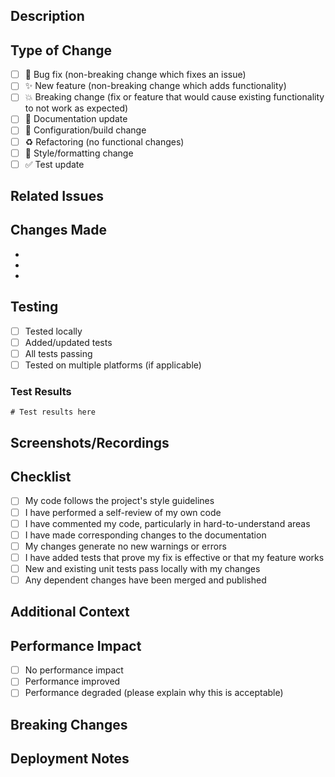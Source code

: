## Description

<!-- Provide a brief description of your changes -->

## Type of Change

<!-- Mark the relevant option with an 'x' -->

- [ ] 🐛 Bug fix (non-breaking change which fixes an issue)
- [ ] ✨ New feature (non-breaking change which adds functionality)
- [ ] 💥 Breaking change (fix or feature that would cause existing functionality to not work as expected)
- [ ] 📝 Documentation update
- [ ] 🔧 Configuration/build change
- [ ] ♻️ Refactoring (no functional changes)
- [ ] 🎨 Style/formatting change
- [ ] ✅ Test update

## Related Issues

<!-- Link to related issues: Fixes #123, Closes #456 -->

## Changes Made

<!-- List the specific changes made in this PR -->

-
-
-

## Testing

<!-- Describe how you tested these changes -->

- [ ] Tested locally
- [ ] Added/updated tests
- [ ] All tests passing
- [ ] Tested on multiple platforms (if applicable)

### Test Results

<!-- Paste test output or describe manual testing performed -->

```
# Test results here
```

## Screenshots/Recordings

<!-- If applicable, add screenshots or recordings to demonstrate the changes -->

## Checklist

<!-- Mark completed items with an 'x' -->

- [ ] My code follows the project's style guidelines
- [ ] I have performed a self-review of my own code
- [ ] I have commented my code, particularly in hard-to-understand areas
- [ ] I have made corresponding changes to the documentation
- [ ] My changes generate no new warnings or errors
- [ ] I have added tests that prove my fix is effective or that my feature works
- [ ] New and existing unit tests pass locally with my changes
- [ ] Any dependent changes have been merged and published

## Additional Context

<!-- Add any other context about the PR here -->

## Performance Impact

<!-- Describe any performance implications of your changes -->

- [ ] No performance impact
- [ ] Performance improved
- [ ] Performance degraded (please explain why this is acceptable)

## Breaking Changes

<!-- If this is a breaking change, describe the impact and migration path -->

## Deployment Notes

<!-- Note any special deployment considerations -->

